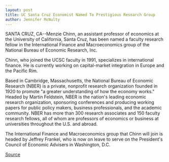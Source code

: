 ```yaml
---
layout: post
title: UC Santa Cruz Economist Named To Prestigious Research Group
author: Jennifer McNulty
---
```


SANTA CRUZ, CA--Menzie Chinn, an assistant professor of economics at the  University of California, Santa Cruz, has been named a faculty research  fellow in the International Finance and Macroeconomics group of the  National Bureau of Economic Research, Inc.

Chinn, who joined the UCSC faculty in 1991, specializes in  international finance. He is currently working on capital-market integration  in Europe and the Pacific Rim.

Based in Cambridge, Massachusetts, the National Bureau of Economic  Research (NBER) is a private, nonprofit research organization founded in  1920 to promote "a greater understanding of how the economy works."  Headed by Martin Feldstein, NBER is the nation's leading economic research  organization, sponsoring conferences and producing working papers for  public policy makers, business professionals, and the academic community.  NBER has more than 300 research associates and 150 faculty research  fellows, all of whom are professors of economics or business at  universities throughout the U.S. and abroad.

The International Finance and Macroeconomics group that Chinn will  join is headed by Jeffrey Frankel, who is now on leave to serve on the  President's Council of Economic Advisers in Washington, D.C.

[Source](http://www1.ucsc.edu/news_events/press_releases/archive/96-97/10-96/102496-UCSC_economist_name.html "Permalink to 102496-UCSC_economist_name")
